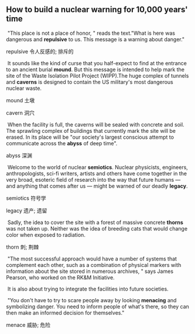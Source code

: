 ## How to build a nuclear warning for 10,000 years' time

​		"This place is not a place of honor, " reads the text."What is here was dangerous and **repulsive** to us. This message is a warning about danger."

repulsive  令人反感的; 排斥的

​		It sounds like the kind of curse that you half-expect to find at the entrance to an ancient burial **mound**. But this message is intended to help mark the site of the Waste Isolation Pilot Project (WIPP).The huge complex of tunnels and **caverns** is designed to contain the US military's most dangerous nuclear waste.

mound  土墩

cavern  洞穴

​		When the facility is full, the caverns will be sealed with concrete and soil. The sprawling complex of buildings that currently mark the site will be erased. In its place will be "our society's largest conscious attempt to communicate across the **abyss** of deep time".

abyss  深渊

​		Welcome to the world of nuclear **semiotics**. Nuclear physicists, engineers, anthropologists, sci-fi writers, artists and others have come together in the very broad, esoteric field of research into the way that future humans — and anything that comes after us — might be warned of our deadly **legacy**.

semiotics  符号学

legacy  遗产; 遗留

​		Sadly, the idea to cover the site with a forest of massive concrete **thorns** was not taken up. Neither was the idea of breeding cats that would change color when exposed to radiation.

thorn  刺; 荆棘

​		"The most successful approach would have a number of systems that complement each other, such as a combination of physical markers with information about the site stored in numerous archives, " says James Pearson, who worked on the RK&M Initiative.

​		It is also about trying to integrate the facilities into future societies.

​		"You don't have to try to scare people away by looking **menacing** and symbolizing danger. You need to inform people of what's there, so they can then make an informed decision for themselves."

menace  威胁; 危险
